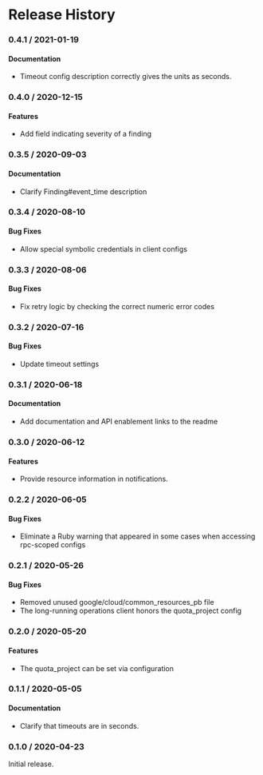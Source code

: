 # Release History

### 0.4.1 / 2021-01-19

#### Documentation

* Timeout config description correctly gives the units as seconds.

### 0.4.0 / 2020-12-15

#### Features

* Add field indicating severity of a finding

### 0.3.5 / 2020-09-03

#### Documentation

* Clarify Finding#event_time description

### 0.3.4 / 2020-08-10

#### Bug Fixes

* Allow special symbolic credentials in client configs

### 0.3.3 / 2020-08-06

#### Bug Fixes

* Fix retry logic by checking the correct numeric error codes

### 0.3.2 / 2020-07-16

#### Bug Fixes

* Update timeout settings

### 0.3.1 / 2020-06-18

#### Documentation

* Add documentation and API enablement links to the readme

### 0.3.0 / 2020-06-12

#### Features

* Provide resource information in notifications.

### 0.2.2 / 2020-06-05

#### Bug Fixes

* Eliminate a Ruby warning that appeared in some cases when accessing rpc-scoped configs

### 0.2.1 / 2020-05-26

#### Bug Fixes

* Removed unused google/cloud/common_resources_pb file
* The long-running operations client honors the quota_project config

### 0.2.0 / 2020-05-20

#### Features

* The quota_project can be set via configuration

### 0.1.1 / 2020-05-05

#### Documentation

* Clarify that timeouts are in seconds.

### 0.1.0 / 2020-04-23

Initial release.
